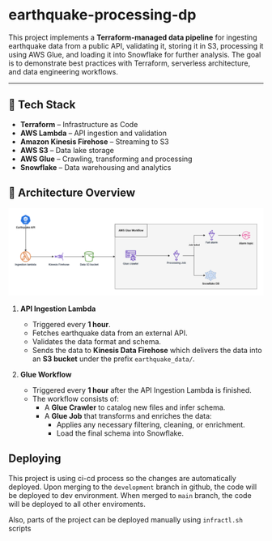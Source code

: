 # earthquake-processing-dp

This project implements a **Terraform-managed data pipeline** for ingesting earthquake data from a public API, validating it, storing it in S3, processing it using AWS Glue, and loading it into Snowflake for further analysis. The goal is to demonstrate best practices with Terraform, serverless architecture, and data engineering workflows.

---

## 🔧 Tech Stack

- **Terraform** – Infrastructure as Code
- **AWS Lambda** – API ingestion and validation
- **Amazon Kinesis Firehose** – Streaming to S3
- **AWS S3** – Data lake storage
- **AWS Glue** – Crawling, transforming and processing
- **Snowflake** – Data warehousing and analytics

## 📌 Architecture Overview

![Architecture Diagram](./images/architecture.png)

1. **API Ingestion Lambda**
   - Triggered every **1 hour**.
   - Fetches earthquake data from an external API.
   - Validates the data format and schema.
   - Sends the data to **Kinesis Data Firehose** which delivers the data into an **S3 bucket** under the prefix `earthquake_data/`.

2. **Glue Workflow**
   - Triggered every **1 hour** after the API Ingestion Lambda is finished.
   - The workflow consists of:
     - A **Glue Crawler** to catalog new files and infer schema.
     - A **Glue Job** that transforms and enriches the data:
       - Applies any necessary filtering, cleaning, or enrichment.
       - Load the final schema into Snowflake.

## Deploying

This project is using ci-cd process so the changes are automatically deployed. Upon merging to the `development` branch in github, the code will be deployed to dev environment. When merged to `main` branch, the code will be deployed to all other enviroments. 

Also, parts of the project can be deployed manually using `infractl.sh` scripts

